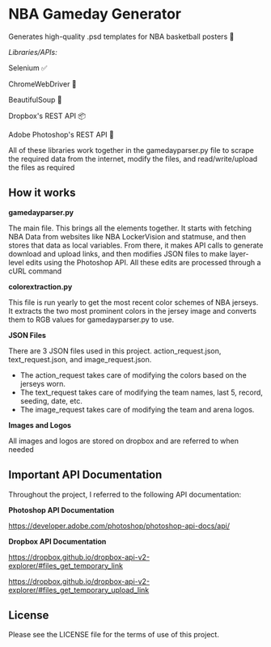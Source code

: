 # NBA Gameday Generator

Generates high-quality .psd templates for NBA basketball posters 🏀

_Libraries/APIs:_

Selenium ✅

ChromeWebDriver 🚗

BeautifulSoup 🍲

Dropbox's REST  API 📦

Adobe Photoshop's REST API 🎨

All of these libraries work together in the gamedayparser.py file to scrape the required data from the internet, modify the files, and read/write/upload the files as required

## How it works

**gamedayparser.py** 

The main file. This brings all the elements together. It starts with fetching NBA Data from websites like NBA LockerVision and statmuse, and then stores that data as local variables. From there, it makes API calls to generate download and upload links, and then modifies JSON files to make layer-level edits using the Photoshop API. All these edits are processed through a cURL command

**colorextraction.py**

This file is run yearly to get the most recent color schemes of NBA jerseys. It extracts the two most prominent colors in the jersey image and converts them to RGB values for gamedayparser.py to use.

**JSON Files**

There are 3 JSON files used in this project. action_request.json, text_request.json, and image_request.json. 
- The action_request takes care of modifying the colors based on the jerseys worn.
- The text_request takes care of modifying the team names, last 5, record, seeding, date, etc.
- The image_request takes care of modifying the team and arena logos.

**Images and Logos**

All images and logos are stored on dropbox and are referred to when needed

## Important API Documentation
Throughout the project, I referred to the following API documentation:

**Photoshop API Documentation**

https://developer.adobe.com/photoshop/photoshop-api-docs/api/

**Dropbox API Documentation**

https://dropbox.github.io/dropbox-api-v2-explorer/#files_get_temporary_link

https://dropbox.github.io/dropbox-api-v2-explorer/#files_get_temporary_upload_link

## License

Please see the LICENSE file for the terms of use of this project.

